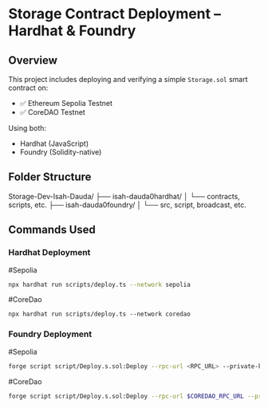 # Storage Contract Deployment – Hardhat & Foundry

## Overview
This project includes deploying and verifying a simple `Storage.sol` smart contract on:
- ✅ Ethereum Sepolia Testnet
- ✅ CoreDAO Testnet

Using both:
- Hardhat (JavaScript)
- Foundry (Solidity-native)

## Folder Structure

Storage-Dev-Isah-Dauda/
├── isah-dauda0hardhat/
│ └── contracts, scripts, etc.
├── isah-dauda0foundry/
│ └── src, script, broadcast, etc.


## Commands Used

### Hardhat Deployment
#Sepolia
```bash
npx hardhat run scripts/deploy.ts --network sepolia
```
#CoreDao
```
npx hardhat run scripts/deploy.ts --network coredao
```

### Foundry Deployment

#Sepolia 
```bash
forge script script/Deploy.s.sol:Deploy --rpc-url <RPC_URL> --private-key <PRIVATE_KEY> --broadcast
```
#CoreDao
```bash
forge script script/Deploy.s.sol:Deploy --rpc-url $COREDAO_RPC_URL --private-key $PRIVATE_KEY --broadcast --legacy --with-gas-price 1000000000
```
